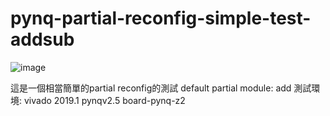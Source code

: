 # pynq-partial-reconfig-simple-test-addsub
![image](https://github.com/royforu/pynq-partial-reconfig-simple-test-addsub/blob/master/partial.png)

這是一個相當簡單的partial reconfig的測試 default partial module: add 
測試環境:
vivado 2019.1
pynqv2.5
board-pynq-z2

